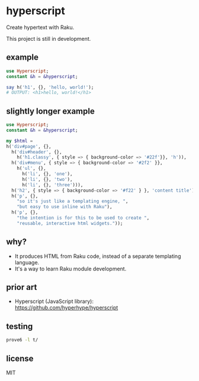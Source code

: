# hyperscript

Create hypertext with Raku.

This project is still in development.

## example

```raku
use Hyperscript;
constant &h = &hyperscript;

say h('h1', {}, 'hello, world!');
# OUTPUT: <h1>hello, world!</h1>
```

## slightly longer example

```raku
use Hyperscript;
constant &h = &hyperscript;

my $html =
h('div#page', {},
  h('div#header', {},
    h('h1.classy', { style => { background-color => '#22f'}}, 'h')),
  h('div#menu', { style => { background-color => '#2f2' }},
    h('ul', {},
      h('li', {}, 'one'),
      h('li', {}, 'two'),
      h('li', {}, 'three'))),
  h('h2', { style => { background-color => '#f22' } }, 'content title'),
  h('p', {},
    "so it's just like a templating engine, ",
    "but easy to use inline with Raku"),
  h('p', {},
    "the intention is for this to be used to create ",
    "reusable, interactive html widgets."));
```

## why?

* It produces HTML from Raku code, instead of a separate templating language.
* It's a way to learn Raku module development.

## prior art

* Hyperscript (JavaScript library): https://github.com/hyperhype/hyperscript

## testing

```sh
prove6 -l t/
```

## license

MIT
